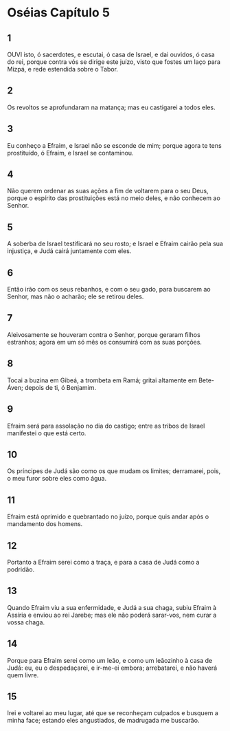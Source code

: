 # Oséias Capítulo 5

## 1
OUVI isto, ó sacerdotes, e escutai, ó casa de Israel, e dai ouvidos, ó casa do rei, porque contra vós se dirige este juízo, visto que fostes um laço para Mizpá, e rede estendida sobre o Tabor.

## 2
Os revoltos se aprofundaram na matança; mas eu castigarei a todos eles.

## 3
Eu conheço a Efraim, e Israel não se esconde de mim; porque agora te tens prostituído, ó Efraim, e Israel se contaminou.

## 4
Não querem ordenar as suas ações a fim de voltarem para o seu Deus, porque o espírito das prostituições está no meio deles, e não conhecem ao Senhor.

## 5
A soberba de Israel testificará no seu rosto; e Israel e Efraim cairão pela sua injustiça, e Judá cairá juntamente com eles.

## 6
Então irão com os seus rebanhos, e com o seu gado, para buscarem ao Senhor, mas não o acharão; ele se retirou deles.

## 7
Aleivosamente se houveram contra o Senhor, porque geraram filhos estranhos; agora em um só mês os consumirá com as suas porções.

## 8
Tocai a buzina em Gibeá, a trombeta em Ramá; gritai altamente em Bete-Áven; depois de ti, ó Benjamim.

## 9
Efraim será para assolação no dia do castigo; entre as tribos de Israel manifestei o que está certo.

## 10
Os príncipes de Judá são como os que mudam os limites; derramarei, pois, o meu furor sobre eles como água.

## 11
Efraim está oprimido e quebrantado no juízo, porque quis andar após o mandamento dos homens.

## 12
Portanto a Efraim serei como a traça, e para a casa de Judá como a podridão.

## 13
Quando Efraim viu a sua enfermidade, e Judá a sua chaga, subiu Efraim à Assíria e enviou ao rei Jarebe; mas ele não poderá sarar-vos, nem curar a vossa chaga.

## 14
Porque para Efraim serei como um leão, e como um leãozinho à casa de Judá: eu, eu o despedaçarei, e ir-me-ei embora; arrebatarei, e não haverá quem livre.

## 15
Irei e voltarei ao meu lugar, até que se reconheçam culpados e busquem a minha face; estando eles angustiados, de madrugada me buscarão.

